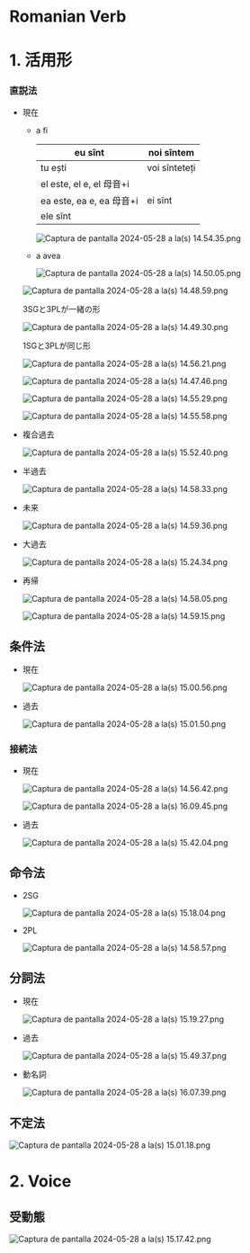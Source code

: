 # Romanian Verb

# 1. 活用形

### 直説法

- 現在
    - a fi
        
        
        | eu sînt | noi sîntem |
        | --- | --- |
        | tu ești | voi sînteteți |
        | el este, el e, el 母音+i
        ea este, ea e, ea 母音+i | ei sînt
        ele sînt |
        
        ![Captura de pantalla 2024-05-28 a la(s) 14.54.35.png](Romanian%20Verb%20b9c630a958554b929fa03d55f4f94dfc/Captura_de_pantalla_2024-05-28_a_la(s)_14.54.35.png)
        
    - a avea
        
        ![Captura de pantalla 2024-05-28 a la(s) 14.50.05.png](Romanian%20Verb%20b9c630a958554b929fa03d55f4f94dfc/Captura_de_pantalla_2024-05-28_a_la(s)_14.50.05.png)
        
    
    ![Captura de pantalla 2024-05-28 a la(s) 14.48.59.png](Romanian%20Verb%20b9c630a958554b929fa03d55f4f94dfc/Captura_de_pantalla_2024-05-28_a_la(s)_14.48.59.png)
    
    3SGと3PLが一緒の形
    
    ![Captura de pantalla 2024-05-28 a la(s) 14.49.30.png](Romanian%20Verb%20b9c630a958554b929fa03d55f4f94dfc/Captura_de_pantalla_2024-05-28_a_la(s)_14.49.30.png)
    
    1SGと3PLが同じ形
    
    ![Captura de pantalla 2024-05-28 a la(s) 14.56.21.png](Romanian%20Verb%20b9c630a958554b929fa03d55f4f94dfc/Captura_de_pantalla_2024-05-28_a_la(s)_14.56.21.png)
    
    ![Captura de pantalla 2024-05-28 a la(s) 14.47.46.png](Romanian%20Verb%20b9c630a958554b929fa03d55f4f94dfc/Captura_de_pantalla_2024-05-28_a_la(s)_14.47.46.png)
    
    ![Captura de pantalla 2024-05-28 a la(s) 14.55.29.png](Romanian%20Verb%20b9c630a958554b929fa03d55f4f94dfc/Captura_de_pantalla_2024-05-28_a_la(s)_14.55.29.png)
    
    ![Captura de pantalla 2024-05-28 a la(s) 14.55.58.png](Romanian%20Verb%20b9c630a958554b929fa03d55f4f94dfc/Captura_de_pantalla_2024-05-28_a_la(s)_14.55.58.png)
    
- 複合過去
    
    ![Captura de pantalla 2024-05-28 a la(s) 15.52.40.png](Romanian%20Verb%20b9c630a958554b929fa03d55f4f94dfc/Captura_de_pantalla_2024-05-28_a_la(s)_15.52.40.png)
    
- 半過去
    
    ![Captura de pantalla 2024-05-28 a la(s) 14.58.33.png](Romanian%20Verb%20b9c630a958554b929fa03d55f4f94dfc/Captura_de_pantalla_2024-05-28_a_la(s)_14.58.33.png)
    
- 未来
    
    ![Captura de pantalla 2024-05-28 a la(s) 14.59.36.png](Romanian%20Verb%20b9c630a958554b929fa03d55f4f94dfc/Captura_de_pantalla_2024-05-28_a_la(s)_14.59.36.png)
    
- 大過去
    
    ![Captura de pantalla 2024-05-28 a la(s) 15.24.34.png](Romanian%20Verb%20b9c630a958554b929fa03d55f4f94dfc/Captura_de_pantalla_2024-05-28_a_la(s)_15.24.34.png)
    

- 再帰
    
    ![Captura de pantalla 2024-05-28 a la(s) 14.58.05.png](Romanian%20Verb%20b9c630a958554b929fa03d55f4f94dfc/Captura_de_pantalla_2024-05-28_a_la(s)_14.58.05.png)
    
    ![Captura de pantalla 2024-05-28 a la(s) 14.59.15.png](Romanian%20Verb%20b9c630a958554b929fa03d55f4f94dfc/Captura_de_pantalla_2024-05-28_a_la(s)_14.59.15.png)
    

## 条件法

- 現在
    
    ![Captura de pantalla 2024-05-28 a la(s) 15.00.56.png](Romanian%20Verb%20b9c630a958554b929fa03d55f4f94dfc/Captura_de_pantalla_2024-05-28_a_la(s)_15.00.56.png)
    
- 過去
    
    ![Captura de pantalla 2024-05-28 a la(s) 15.01.50.png](Romanian%20Verb%20b9c630a958554b929fa03d55f4f94dfc/Captura_de_pantalla_2024-05-28_a_la(s)_15.01.50.png)
    

### 接続法

- 現在
    
    ![Captura de pantalla 2024-05-28 a la(s) 14.56.42.png](Romanian%20Verb%20b9c630a958554b929fa03d55f4f94dfc/Captura_de_pantalla_2024-05-28_a_la(s)_14.56.42.png)
    
    ![Captura de pantalla 2024-05-28 a la(s) 16.09.45.png](Romanian%20Verb%20b9c630a958554b929fa03d55f4f94dfc/Captura_de_pantalla_2024-05-28_a_la(s)_16.09.45.png)
    
- 過去
    
    ![Captura de pantalla 2024-05-28 a la(s) 15.42.04.png](Romanian%20Verb%20b9c630a958554b929fa03d55f4f94dfc/Captura_de_pantalla_2024-05-28_a_la(s)_15.42.04.png)
    

## 命令法

- 2SG
    
    ![Captura de pantalla 2024-05-28 a la(s) 15.18.04.png](Romanian%20Verb%20b9c630a958554b929fa03d55f4f94dfc/Captura_de_pantalla_2024-05-28_a_la(s)_15.18.04.png)
    
- 2PL
    
    ![Captura de pantalla 2024-05-28 a la(s) 14.58.57.png](Romanian%20Verb%20b9c630a958554b929fa03d55f4f94dfc/Captura_de_pantalla_2024-05-28_a_la(s)_14.58.57.png)
    

## 分詞法

- 現在
    
    ![Captura de pantalla 2024-05-28 a la(s) 15.19.27.png](Romanian%20Verb%20b9c630a958554b929fa03d55f4f94dfc/Captura_de_pantalla_2024-05-28_a_la(s)_15.19.27.png)
    
- 過去
    
    ![Captura de pantalla 2024-05-28 a la(s) 15.49.37.png](Romanian%20Verb%20b9c630a958554b929fa03d55f4f94dfc/Captura_de_pantalla_2024-05-28_a_la(s)_15.49.37.png)
    
- 動名詞
    
    ![Captura de pantalla 2024-05-28 a la(s) 16.07.39.png](Romanian%20Verb%20b9c630a958554b929fa03d55f4f94dfc/Captura_de_pantalla_2024-05-28_a_la(s)_16.07.39.png)
    

## 不定法

![Captura de pantalla 2024-05-28 a la(s) 15.01.18.png](Romanian%20Verb%20b9c630a958554b929fa03d55f4f94dfc/Captura_de_pantalla_2024-05-28_a_la(s)_15.01.18.png)

# 2. Voice

## 受動態

![Captura de pantalla 2024-05-28 a la(s) 15.17.42.png](Romanian%20Verb%20b9c630a958554b929fa03d55f4f94dfc/Captura_de_pantalla_2024-05-28_a_la(s)_15.17.42.png)